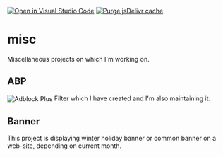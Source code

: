 [![Open in Visual Studio Code](https://img.shields.io/badge/Open_in_Visual_Studio_Code-007acc)](https://open.vscode.dev/BaleshSrle/misc)
[![Purge jsDelivr cache](https://github.com/BaleshSrle/misc/actions/workflows/main.yml/badge.svg)](https://github.com/BaleshSrle/misc/actions/workflows/main.yml)
# misc
Miscellaneous projects on which I'm working on.

## ABP
<img src="https://img.shields.io/badge/Adblock%20Plus-c70d2c?logo=adblockplus&logoColor=white&logoSize=auto&labelColor=555555" alt="Adblock Plus" style="vertical-align: middle;"> Filter which I have created and I'm also maintaining it.

## Banner
This project is displaying winter holiday banner or common banner on a web-site, depending on current month.
